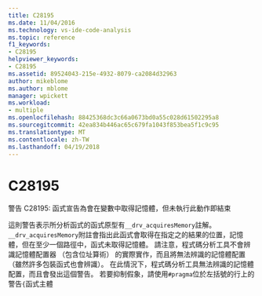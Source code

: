 ```yaml
---
title: C28195
ms.date: 11/04/2016
ms.technology: vs-ide-code-analysis
ms.topic: reference
f1_keywords:
- C28195
helpviewer_keywords:
- C28195
ms.assetid: 89524043-215e-4932-8079-ca2084d32963
author: mikeblome
ms.author: mblome
manager: wpickett
ms.workload:
- multiple
ms.openlocfilehash: 88425368dc3c66a0673bd0a55c028d61502295a8
ms.sourcegitcommit: 42ea834b446ac65c679fa1043f853bea5f1c9c95
ms.translationtype: MT
ms.contentlocale: zh-TW
ms.lasthandoff: 04/19/2018
---
```

# <a name="c28195"></a>C28195
警告 C28195: 函式宣告為會在變數中取得記憶體，但未執行此動作即結束

 這則警告表示所分析函式的函式原型有`__drv_acquiresMemory`註解。 `__drv_acquiresMemory`附註會指出此函式會取得在指定之的結果的位置，記憶體，但在至少一個路徑中，函式未取得記憶體。 請注意，程式碼分析工具不會辨識記憶體配置器 （包含位址算術） 的實際實作，而且將無法辨識的記憶體配置 （雖然許多包裝函式也會辨識）。 在此情況下，程式碼分析工具無法辨識的記憶體配置，而且會發出這個警告。 若要抑制假象，請使用`#pragma`位於左括號的行上的警告`{`函式主體